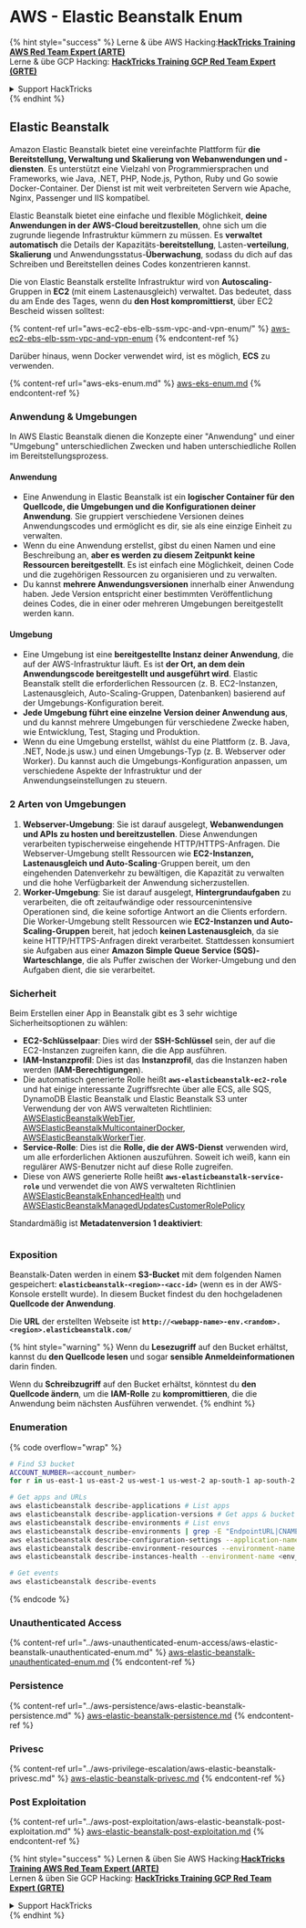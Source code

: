 # AWS - Elastic Beanstalk Enum

{% hint style="success" %}
Lerne & übe AWS Hacking:<img src="../../../.gitbook/assets/image (1).png" alt="" data-size="line">[**HackTricks Training AWS Red Team Expert (ARTE)**](https://training.hacktricks.xyz/courses/arte)<img src="../../../.gitbook/assets/image (1).png" alt="" data-size="line">\
Lerne & übe GCP Hacking: <img src="../../../.gitbook/assets/image (2).png" alt="" data-size="line">[**HackTricks Training GCP Red Team Expert (GRTE)**<img src="../../../.gitbook/assets/image (2).png" alt="" data-size="line">](https://training.hacktricks.xyz/courses/grte)

<details>

<summary>Support HackTricks</summary>

* Überprüfe die [**Abonnementpläne**](https://github.com/sponsors/carlospolop)!
* **Tritt der** 💬 [**Discord-Gruppe**](https://discord.gg/hRep4RUj7f) oder der [**Telegram-Gruppe**](https://t.me/peass) bei oder **folge** uns auf **Twitter** 🐦 [**@hacktricks\_live**](https://twitter.com/hacktricks\_live)**.**
* **Teile Hacking-Tricks, indem du PRs zu den** [**HackTricks**](https://github.com/carlospolop/hacktricks) und [**HackTricks Cloud**](https://github.com/carlospolop/hacktricks-cloud) GitHub-Repos einreichst.

</details>
{% endhint %}

## Elastic Beanstalk

Amazon Elastic Beanstalk bietet eine vereinfachte Plattform für **die Bereitstellung, Verwaltung und Skalierung von Webanwendungen und -diensten**. Es unterstützt eine Vielzahl von Programmiersprachen und Frameworks, wie Java, .NET, PHP, Node.js, Python, Ruby und Go sowie Docker-Container. Der Dienst ist mit weit verbreiteten Servern wie Apache, Nginx, Passenger und IIS kompatibel.

Elastic Beanstalk bietet eine einfache und flexible Möglichkeit, **deine Anwendungen in der AWS-Cloud bereitzustellen**, ohne sich um die zugrunde liegende Infrastruktur kümmern zu müssen. Es **verwaltet automatisch** die Details der Kapazitäts-**bereitstellung**, Lasten-**verteilung**, **Skalierung** und Anwendungsstatus-**Überwachung**, sodass du dich auf das Schreiben und Bereitstellen deines Codes konzentrieren kannst.

Die von Elastic Beanstalk erstellte Infrastruktur wird von **Autoscaling**-Gruppen in **EC2** (mit einem Lastenausgleich) verwaltet. Das bedeutet, dass du am Ende des Tages, wenn du **den Host kompromittierst**, über EC2 Bescheid wissen solltest:

{% content-ref url="aws-ec2-ebs-elb-ssm-vpc-and-vpn-enum/" %}
[aws-ec2-ebs-elb-ssm-vpc-and-vpn-enum](aws-ec2-ebs-elb-ssm-vpc-and-vpn-enum/)
{% endcontent-ref %}

Darüber hinaus, wenn Docker verwendet wird, ist es möglich, **ECS** zu verwenden.

{% content-ref url="aws-eks-enum.md" %}
[aws-eks-enum.md](aws-eks-enum.md)
{% endcontent-ref %}

### Anwendung & Umgebungen

In AWS Elastic Beanstalk dienen die Konzepte einer "Anwendung" und einer "Umgebung" unterschiedlichen Zwecken und haben unterschiedliche Rollen im Bereitstellungsprozess.

#### Anwendung

* Eine Anwendung in Elastic Beanstalk ist ein **logischer Container für den Quellcode, die Umgebungen und die Konfigurationen deiner Anwendung**. Sie gruppiert verschiedene Versionen deines Anwendungscodes und ermöglicht es dir, sie als eine einzige Einheit zu verwalten.
* Wenn du eine Anwendung erstellst, gibst du einen Namen und eine Beschreibung an, **aber es werden zu diesem Zeitpunkt keine Ressourcen bereitgestellt**. Es ist einfach eine Möglichkeit, deinen Code und die zugehörigen Ressourcen zu organisieren und zu verwalten.
* Du kannst **mehrere Anwendungsversionen** innerhalb einer Anwendung haben. Jede Version entspricht einer bestimmten Veröffentlichung deines Codes, die in einer oder mehreren Umgebungen bereitgestellt werden kann.

#### Umgebung

* Eine Umgebung ist eine **bereitgestellte Instanz deiner Anwendung**, die auf der AWS-Infrastruktur läuft. Es ist **der Ort, an dem dein Anwendungscode bereitgestellt und ausgeführt wird**. Elastic Beanstalk stellt die erforderlichen Ressourcen (z. B. EC2-Instanzen, Lastenausgleich, Auto-Scaling-Gruppen, Datenbanken) basierend auf der Umgebungs-Konfiguration bereit.
* **Jede Umgebung führt eine einzelne Version deiner Anwendung aus**, und du kannst mehrere Umgebungen für verschiedene Zwecke haben, wie Entwicklung, Test, Staging und Produktion.
* Wenn du eine Umgebung erstellst, wählst du eine Plattform (z. B. Java, .NET, Node.js usw.) und einen Umgebungs-Typ (z. B. Webserver oder Worker). Du kannst auch die Umgebungs-Konfiguration anpassen, um verschiedene Aspekte der Infrastruktur und der Anwendungseinstellungen zu steuern.

### 2 Arten von Umgebungen

1. **Webserver-Umgebung**: Sie ist darauf ausgelegt, **Webanwendungen und APIs zu hosten und bereitzustellen**. Diese Anwendungen verarbeiten typischerweise eingehende HTTP/HTTPS-Anfragen. Die Webserver-Umgebung stellt Ressourcen wie **EC2-Instanzen, Lastenausgleich und Auto-Scaling**-Gruppen bereit, um den eingehenden Datenverkehr zu bewältigen, die Kapazität zu verwalten und die hohe Verfügbarkeit der Anwendung sicherzustellen.
2. **Worker-Umgebung**: Sie ist darauf ausgelegt, **Hintergrundaufgaben** zu verarbeiten, die oft zeitaufwändige oder ressourcenintensive Operationen sind, die keine sofortige Antwort an die Clients erfordern. Die Worker-Umgebung stellt Ressourcen wie **EC2-Instanzen und Auto-Scaling-Gruppen** bereit, hat jedoch **keinen Lastenausgleich**, da sie keine HTTP/HTTPS-Anfragen direkt verarbeitet. Stattdessen konsumiert sie Aufgaben aus einer **Amazon Simple Queue Service (SQS)-Warteschlange**, die als Puffer zwischen der Worker-Umgebung und den Aufgaben dient, die sie verarbeitet.

### Sicherheit

Beim Erstellen einer App in Beanstalk gibt es 3 sehr wichtige Sicherheitsoptionen zu wählen:

* **EC2-Schlüsselpaar**: Dies wird der **SSH-Schlüssel** sein, der auf die EC2-Instanzen zugreifen kann, die die App ausführen.
* **IAM-Instanzprofil**: Dies ist das **Instanzprofil**, das die Instanzen haben werden (**IAM-Berechtigungen**).
* Die automatisch generierte Rolle heißt **`aws-elasticbeanstalk-ec2-role`** und hat einige interessante Zugriffsrechte über alle ECS, alle SQS, DynamoDB Elastic Beanstalk und Elastic Beanstalk S3 unter Verwendung der von AWS verwalteten Richtlinien: [AWSElasticBeanstalkWebTier](https://us-east-1.console.aws.amazon.com/iam/home#/policies/arn:aws:iam::aws:policy/AWSElasticBeanstalkWebTier), [AWSElasticBeanstalkMulticontainerDocker](https://us-east-1.console.aws.amazon.com/iam/home#/policies/arn:aws:iam::aws:policy/AWSElasticBeanstalkMulticontainerDocker), [AWSElasticBeanstalkWorkerTier](https://us-east-1.console.aws.amazon.com/iam/home#/policies/arn:aws:iam::aws:policy/AWSElasticBeanstalkWorkerTier).
* **Service-Rolle**: Dies ist die **Rolle, die der AWS-Dienst** verwenden wird, um alle erforderlichen Aktionen auszuführen. Soweit ich weiß, kann ein regulärer AWS-Benutzer nicht auf diese Rolle zugreifen.
* Diese von AWS generierte Rolle heißt **`aws-elasticbeanstalk-service-role`** und verwendet die von AWS verwalteten Richtlinien [AWSElasticBeanstalkEnhancedHealth](https://us-east-1.console.aws.amazon.com/iam/home#/policies/arn:aws:iam::aws:policy/service-role/AWSElasticBeanstalkEnhancedHealth) und [AWSElasticBeanstalkManagedUpdatesCustomerRolePolicy](https://us-east-1.console.aws.amazon.com/iamv2/home?region=us-east-1#/roles/details/aws-elasticbeanstalk-service-role?section=permissions)

Standardmäßig ist **Metadatenversion 1 deaktiviert**:

<figure><img src="../../../.gitbook/assets/image (103).png" alt=""><figcaption></figcaption></figure>

### Exposition

Beanstalk-Daten werden in einem **S3-Bucket** mit dem folgenden Namen gespeichert: **`elasticbeanstalk-<region>-<acc-id>`** (wenn es in der AWS-Konsole erstellt wurde). In diesem Bucket findest du den hochgeladenen **Quellcode der Anwendung**.

Die **URL** der erstellten Webseite ist **`http://<webapp-name>-env.<random>.<region>.elasticbeanstalk.com/`**

{% hint style="warning" %}
Wenn du **Lesezugriff** auf den Bucket erhältst, kannst du **den Quellcode lesen** und sogar **sensible Anmeldeinformationen** darin finden.

Wenn du **Schreibzugriff** auf den Bucket erhältst, könntest du **den Quellcode ändern**, um die **IAM-Rolle** zu **kompromittieren**, die die Anwendung beim nächsten Ausführen verwendet.
{% endhint %}

### Enumeration

{% code overflow="wrap" %}
```bash
# Find S3 bucket
ACCOUNT_NUMBER=<account_number>
for r in us-east-1 us-east-2 us-west-1 us-west-2 ap-south-1 ap-south-2 ap-northeast-1 ap-northeast-2 ap-northeast-3 ap-southeast-1 ap-southeast-2 ap-southeast-3 ca-central-1 eu-central-1 eu-central-2 eu-west-1 eu-west-2 eu-west-3 eu-north-1 sa-east-1 af-south-1 ap-east-1 eu-south-1 eu-south-2 me-south-1 me-central-1; do aws s3 ls elasticbeanstalk-$r-$ACCOUNT_NUMBER 2>/dev/null && echo "Found in: elasticbeanstalk-$r-$ACCOUNT_NUMBER"; done

# Get apps and URLs
aws elasticbeanstalk describe-applications # List apps
aws elasticbeanstalk describe-application-versions # Get apps & bucket name with source code
aws elasticbeanstalk describe-environments # List envs
aws elasticbeanstalk describe-environments | grep -E "EndpointURL|CNAME"
aws elasticbeanstalk describe-configuration-settings --application-name <app_name> --environment-name <env_name>
aws elasticbeanstalk describe-environment-resources --environment-name <env_name> # Get env info such as SQS used queues
aws elasticbeanstalk describe-instances-health --environment-name <env_name> # Get the instances of an environment

# Get events
aws elasticbeanstalk describe-events
```
{% endcode %}

### Unauthenticated Access

{% content-ref url="../aws-unauthenticated-enum-access/aws-elastic-beanstalk-unauthenticated-enum.md" %}
[aws-elastic-beanstalk-unauthenticated-enum.md](../aws-unauthenticated-enum-access/aws-elastic-beanstalk-unauthenticated-enum.md)
{% endcontent-ref %}

### Persistence

{% content-ref url="../aws-persistence/aws-elastic-beanstalk-persistence.md" %}
[aws-elastic-beanstalk-persistence.md](../aws-persistence/aws-elastic-beanstalk-persistence.md)
{% endcontent-ref %}

### Privesc

{% content-ref url="../aws-privilege-escalation/aws-elastic-beanstalk-privesc.md" %}
[aws-elastic-beanstalk-privesc.md](../aws-privilege-escalation/aws-elastic-beanstalk-privesc.md)
{% endcontent-ref %}

### Post Exploitation

{% content-ref url="../aws-post-exploitation/aws-elastic-beanstalk-post-exploitation.md" %}
[aws-elastic-beanstalk-post-exploitation.md](../aws-post-exploitation/aws-elastic-beanstalk-post-exploitation.md)
{% endcontent-ref %}

{% hint style="success" %}
Lernen & üben Sie AWS Hacking:<img src="../../../.gitbook/assets/image (1).png" alt="" data-size="line">[**HackTricks Training AWS Red Team Expert (ARTE)**](https://training.hacktricks.xyz/courses/arte)<img src="../../../.gitbook/assets/image (1).png" alt="" data-size="line">\
Lernen & üben Sie GCP Hacking: <img src="../../../.gitbook/assets/image (2).png" alt="" data-size="line">[**HackTricks Training GCP Red Team Expert (GRTE)**<img src="../../../.gitbook/assets/image (2).png" alt="" data-size="line">](https://training.hacktricks.xyz/courses/grte)

<details>

<summary>Support HackTricks</summary>

* Überprüfen Sie die [**Abonnementpläne**](https://github.com/sponsors/carlospolop)!
* **Treten Sie der** 💬 [**Discord-Gruppe**](https://discord.gg/hRep4RUj7f) oder der [**Telegram-Gruppe**](https://t.me/peass) bei oder **folgen** Sie uns auf **Twitter** 🐦 [**@hacktricks\_live**](https://twitter.com/hacktricks\_live)**.**
* **Teilen Sie Hacking-Tricks, indem Sie PRs an die** [**HackTricks**](https://github.com/carlospolop/hacktricks) und [**HackTricks Cloud**](https://github.com/carlospolop/hacktricks-cloud) GitHub-Repos senden.

</details>
{% endhint %}

